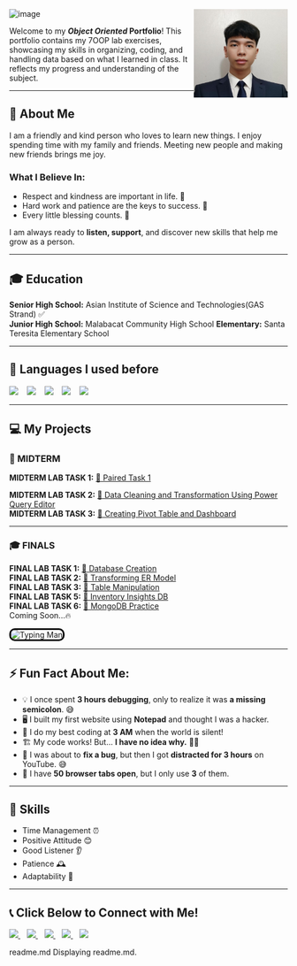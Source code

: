 <img width="1100" height="150" alt="image" src="https://github.com/user-attachments/assets/2b6ed4a2-a832-4575-a7cd-a2bebabed00f" />

<img align="right" src="https://github.com/Bulanadi-MarkLorence-04/7OOP-Lab-Task/blob/main/Images/1755351416026~2%5B1%5D.jpg" width="170" height="160">

Welcome to my ***Object Oriented* Portfolio**! This portfolio contains my 7OOP lab exercises, showcasing my skills in organizing, coding, 
and handling data based on what I learned in class. It reflects my progress and understanding of the subject.

---

## 🌟 About Me
I am a friendly and kind person who loves to learn new things. I enjoy spending time with my family and friends. Meeting new people and making new friends brings me joy. 

### What I Believe In:
- Respect and kindness are important in life. 🤝
- Hard work and patience are the keys to success. 💪
- Every little blessing counts. 🙏

I am always ready to **listen, support**, and discover new skills that help me grow as a person.

---

## 🎓 Education
**Senior High School:** Asian Institute of Science and Technologies(GAS Strand) ✅  
**Junior High School:** Malabacat Community High School
**Elementary:** Santa Teresita Elementary School

---  

## 📜 Languages I used before 
<p align="left"> 
<img src="https://img.shields.io/badge/Python-%233776AB.svg?style=for-the-badge&logo=python&logoColor=white" height="50"/>  
&nbsp;&nbsp;
<img src="https://img.shields.io/badge/MySQL-%2300f.svg?style=for-the-badge&logo=mysql&logoColor=white" height="50"/> 
&nbsp;&nbsp;
<img src="https://img.shields.io/badge/C-%2300599C.svg?style=for-the-badge&logo=c&logoColor=white" height="50"/>
&nbsp;&nbsp;
<img src="https://img.shields.io/badge/HTML-%23E34F26.svg?style=for-the-badge&logo=html5&logoColor=white" height="50"/>
&nbsp;&nbsp;
<img src="https://img.shields.io/badge/VBA-%23217346.svg?style=for-the-badge&logo=microsoft-excel&logoColor=white" height="50"/>  

</p>

---

## 💻 My Projects  

### 🧪 MIDTERM  
**MIDTERM LAB TASK 1:** [📂 Paired Task 1](https://github.com/Bulanadi-MarkLorence-04/7OOP-Lab-Task/tree/57bfa53355d0b1d465ff811e20d84987443560a7/MIDTERM%20ACT%201)

**MIDTERM LAB TASK 2:** [📂 Data Cleaning and Transformation Using Power Query Editor](https://github.com/Nonchalants/Portfolio/tree/main/Midterm%20Lab%20Task%202#readme)  
**MIDTERM LAB TASK 3:** [📂 Creating Pivot Table and Dashboard](https://github.com/Nonchalants/Portfolio/tree/main/MIDTERM%20LAB%20TASK%203#readme)  

---

### 🎓 FINALS  
**FINAL LAB TASK 1:** [📂 Database Creation](https://github.com/Nonchalants/Portfolio/tree/main/FINAL%20LAB%20TASK%201#readme)  
**FINAL LAB TASK 2:** [📂 Transforming ER Model](https://github.com/Nonchalants/Portfolio/tree/main/FINAL%20LAB%20TASK%202#readme)  
**FINAL LAB TASK 3:** [📂 Table Manipulation](https://github.com/Nonchalants/Portfolio/tree/main/FINAL%20LAB%20TASK%203#readme)  
**FINAL LAB TASK 5:** [📂 Inventory Insights DB](https://github.com/Nonchalants/Portfolio/tree/main/FINAL%20LAB%20TASK%205#readme)     
**FINAL LAB TASK 6:** [📂 MongoDB Practice](https://github.com/Nonchalants/Portfolio/tree/main/FINAL%20LAB%20TASK%206#readme)   
Coming Soon...🔥  

<img src="images/thoughtworks-gif_dribbble.gif" alt="Typing Man" style="width: 300px; border: 3px solid black; border-radius: 10px;">  

--- 

## ⚡ Fun Fact About Me:

- 💡 I once spent **3 hours debugging**, only to realize it was **a missing semicolon**. 😅  
- 🖥️ I built my first website using **Notepad** and thought I was a hacker.  
- 🌙 I do my best coding at **3 AM** when the world is silent!    
- 🏗️ My code works! But… **I have no idea why.** 🤷‍♂️  
- 🛑 I was about to **fix a bug**, but then I got **distracted for 3 hours** on YouTube. 😅  
- 📌 I have **50 browser tabs open**, but I only use **3** of them.       

 
--- 

## 📌 Skills
- Time Management ⏰  
- Positive Attitude 😊  
- Good Listener 👂  
- Patience 🕰️  
- Adaptability 🔄  

---

## 📞 Click Below to Connect with Me!   

<p align="left">
  <a href="https://mail.google.com/mail/?view=cm&fs=1&to=crizojose24-0501@cca.edu.ph" target="_blank">
    <img src="https://img.shields.io/badge/Email-D14836?style=for-the-badge&logo=gmail&logoColor=white" height="40"/>
  </a>
  &nbsp;&nbsp;
  <a href="https://www.facebook.com/rizojose.1214" target="_blank">
    <img src="https://img.shields.io/badge/Facebook-1877F2?style=for-the-badge&logo=facebook&logoColor=white" height="40"/>
  </a>
  &nbsp;&nbsp;
  <a href="https://www.tiktok.com/@shinra_14?_t=ZS-8uUGGG9p0XI&_r=1" target="_blank">
    <img src="https://img.shields.io/badge/TikTok-000000?style=for-the-badge&logo=tiktok&logoColor=white" height="40"/>
  </a>
  &nbsp;&nbsp;
  <a href="https://www.instagram.com/christianlee1428/?igsh=Znc1YTdzbW5od2Ix&fbclid=IwY2xjawI6Um9leHRuA2FlbQIxMAABHd4ESySYrrSuN52qp99j1wjiRv9GpYo8zdQUhqjTRamJCSlp929KVEiapg_aem_uM7t8z97hkQFh53zsaY2Ow" target="_blank">
    <img src="https://img.shields.io/badge/Instagram-E4405F?style=for-the-badge&logo=instagram&logoColor=white" height="40"/>
  </a>
  &nbsp;&nbsp;
  <a href="https://t.me/Lee142805?fbclid=IwY2xjawI6UpBleHRuA2FlbQIxMAABHYu6_EOsCme96RDb_129sIOft59C9V5jMyHkmQ9yTlLK5OK7fMbDG6LLkw_aem_kBgMtaKNjPj6DHiQcc1zsg" target="_blank">
    <img src="https://img.shields.io/badge/Telegram-26A5E4?style=for-the-badge&logo=telegram&logoColor=white" height="40"/>
  </a>
</p>
readme.md
Displaying readme.md.

